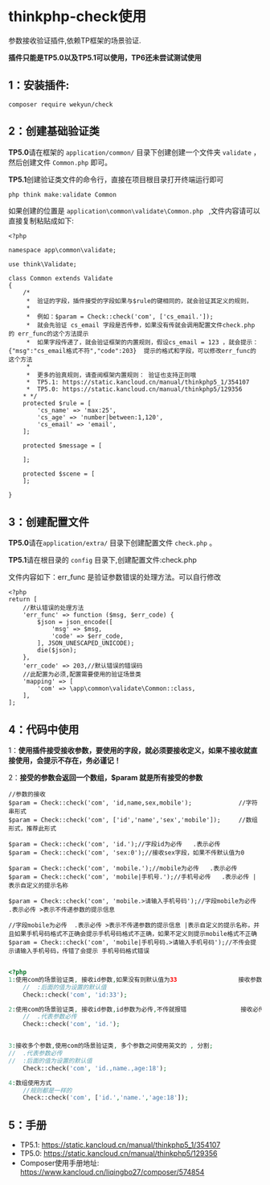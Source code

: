 # thinkphp-check使用

参数接收验证插件,依赖TP框架的场景验证.



**插件只能是TP5.0以及TP5.1可以使用，TP6还未尝试测试使用**





## 1：安装插件:

```composer
composer require wekyun/check
```



## 2：创建基础验证类

<!--使用之前需要先创建一个验证场景：-->

**TP5.0**请在框架的 `application/common/` 目录下创建创建一个文件夹 `validate` ，然后创建文件 `Common.php` 即可。

**TP5.1**创建验证类文件的命令行，直接在项目根目录打开终端运行即可

```php
php think make:validate Common
```



如果创建的位置是 `application\common\validate\Common.php ` ,文件内容请可以直接复制粘贴成如下:

~~~
<?php

namespace app\common\validate;

use think\Validate;

class Common extends Validate
{
    /*
     *  验证的字段，插件接受的字段如果与$rule的键相同的，就会验证其定义的规则，
     *
     *  例如：$param = Check::check('com', ['cs_email.']);
     *  就会先验证 cs_email 字段是否传参，如果没有传就会调用配置文件check.php 的 err_func的这个方法提示
     *  如果字段传递了，就会验证框架的内置规则，假设cs_email = 123 ，就会提示： {"msg":"cs_email格式不符","code":203}  提示的格式和字段，可以修改err_func的这个方法
     *
     *  更多的验真规则，请查阅框架内置规则： 验证也支持正则哦
     *  TP5.1: https://static.kancloud.cn/manual/thinkphp5_1/354107
     *  TP5.0: https://static.kancloud.cn/manual/thinkphp5/129356
    * */
    protected $rule = [
        'cs_name' => 'max:25',
        'cs_age' => 'number|between:1,120',
        'cs_email' => 'email',
    ];

    protected $message = [

    ];

    protected $scene = [
    ];

}
~~~



## 3：创建配置文件

**TP5.0**请在`application/extra/` 目录下创建配置文件 `check.php` 。

**TP5.1**请在根目录的 `config` 目录下,创建配置文件:check.php

文件内容如下：err_func 是验证参数错误的处理方法。可以自行修改

```
<?php
return [
	//默认错误的处理方法
    'err_func' => function ($msg, $err_code) {
        $json = json_encode([
            'msg' => $msg,
            'code' => $err_code,
        ], JSON_UNESCAPED_UNICODE);
        die($json);
    },
    'err_code' => 203,//默认错误的错误码
    //此配置为必须,配置需要使用的验证场景类
    'mapping' => [
        'com' => \app\common\validate\Common::class,
    ],
];
```



## 4：代码中使用

1：**使用插件接受接收参数，要使用的字段，就必须要接收定义，如果不接收就直接使用，会提示不存在，务必谨记！**

2：**接受的参数会返回一个数组，$param 就是所有接受的参数**

~~~
//参数的接收
$param = Check::check('com', 'id,name,sex,mobile');				//字符串形式
$param = Check::check('com', ['id','name','sex','mobile']);		//数组形式，推荐此形式

$param = Check::check('com', 'id.');//字段id为必传   .表示必传
$param = Check::check('com', 'sex:0');//接收sex字段，如果不传默认值为0

$param = Check::check('com', 'mobile.');//mobile为必传   .表示必传
$param = Check::check('com', 'mobile|手机号.');//手机号必传   .表示必传 |表示自定义的提示名称

$param = Check::check('com', 'mobile.>请输入手机号码');//字段mobile为必传   .表示必传 >表示不传递参数的提示信息

//字段mobile为必传  .表示必传 >表示不传递参数的提示信息 |表示自定义的提示名称，并且如果手机号码格式不正确会提示手机号码格式不正确，如果不定义则提示mobile格式不正确
$param = Check::check('com', 'mobile|手机号码.>请输入手机号码');//不传会提示请输入手机号码，传错了会提示 手机号码格式错误


~~~



```php
<?php
1:使用com的场景验证类, 接收id参数,如果没有则默认值为33                 接收参数,并设置默认值
    //  :后面的值为设置的默认值
	Check::check('com', 'id:33');

2:使用com的场景验证类, 接收id参数,id参数为必传,不传就报错               接收必传参数,不传报错
    //  .代表参数必传
	Check::check('com', 'id.');


3:接收多个参数,使用com的场景验证类, 多个参数之间使用英文的 , 分割;
//  .代表参数必传
//  :后面的值为设置的默认值
	Check::check('com', 'id.,name.,age:18');

4:数组使用方式
    //规则都是一样的
    Check::check('com', ['id.','name.','age:18']);
```

## 5：手册

*  TP5.1: https://static.kancloud.cn/manual/thinkphp5_1/354107
 *  TP5.0: https://static.kancloud.cn/manual/thinkphp5/129356
 *  Composer使用手册地址: https://www.kancloud.cn/liqingbo27/composer/574854
